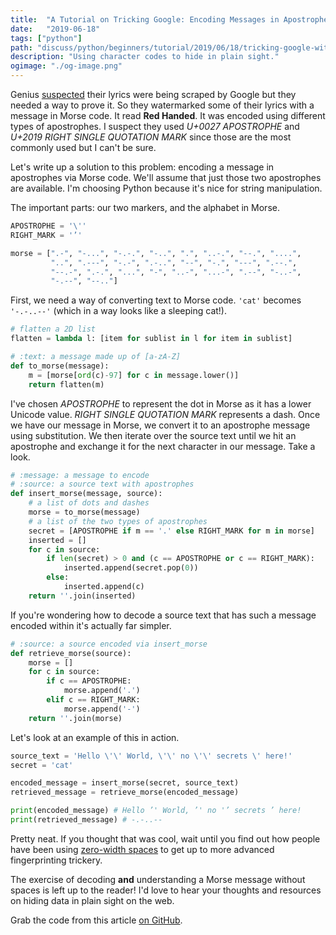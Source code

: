 ```yaml
---
title:  "A Tutorial on Tricking Google: Encoding Messages in Apostrophes"
date:   "2019-06-18"
tags: ["python"]
path: "discuss/python/beginners/tutorial/2019/06/18/tricking-google-with-apostrophes.html"
description: "Using character codes to hide in plain sight."
ogimage: "./og-image.png"
---
```


Genius [suspected](https://bgr.com/2019/06/17/genius-vs-google-lyrics-results-on-search-copied-from-lyrics-site/) their lyrics were being scraped by Google but they needed a way to prove it. So they watermarked some of their lyrics with a message in Morse code. It read __Red Handed__. It was encoded using different types of apostrophes. I suspect they used _U+0027 APOSTROPHE_ and _U+2019 RIGHT SINGLE QUOTATION MARK_ since those are the most commonly used but I can't be sure.

Let's write up a solution to this problem: encoding a message in apostrophes via Morse code. We'll assume that just those two apostrophes are available. I'm choosing Python because it's nice for string manipulation.

The important parts: our two markers, and the alphabet in Morse.

```python
APOSTROPHE = '\''
RIGHT_MARK = '’'

morse = [".-", "-...", "-.-.", "-..", ".", "..-.", "--.", "....",
         "..", ".---", "-.-", ".-..", "--", "-.", "---", ".--.",
         "--.-", ".-.", "...", "-", "..-", "...-", ".--", "-..-",
         "-.--", "--.."]
```

First, we need a way of converting text to Morse code. `'cat'` becomes `'-.-..--'` (which in a way looks like a sleeping cat!).

```python
# flatten a 2D list
flatten = lambda l: [item for sublist in l for item in sublist]

# :text: a message made up of [a-zA-Z]
def to_morse(message):
    m = [morse[ord(c)-97] for c in message.lower()]
    return flatten(m)
```

I've chosen _APOSTROPHE_ to represent the dot in Morse as it has a lower Unicode value. _RIGHT SINGLE QUOTATION MARK_ represents a dash. Once we have our message in Morse, we convert it to an apostrophe message using substitution. We then iterate over the source text until we hit an apostrophe and exchange it for the next character in our message. Take a look.

```python
# :message: a message to encode
# :source: a source text with apostrophes
def insert_morse(message, source):
    # a list of dots and dashes
    morse = to_morse(message)
    # a list of the two types of apostrophes
    secret = [APOSTROPHE if m == '.' else RIGHT_MARK for m in morse]
    inserted = []
    for c in source:
        if len(secret) > 0 and (c == APOSTROPHE or c == RIGHT_MARK):
            inserted.append(secret.pop(0))
        else:
            inserted.append(c)
    return ''.join(inserted)
```

If you're wondering how to decode a source text that has such a message encoded within it's actually far simpler.

```python
# :source: a source encoded via insert_morse
def retrieve_morse(source):
    morse = []
    for c in source:
        if c == APOSTROPHE:
            morse.append('.')
        elif c == RIGHT_MARK:
            morse.append('-')
    return ''.join(morse)
```

Let's look at an example of this in action.

```python
source_text = 'Hello \'\' World, \'\' no \'\' secrets \' here!'
secret = 'cat'

encoded_message = insert_morse(secret, source_text)
retrieved_message = retrieve_morse(encoded_message)

print(encoded_message) # Hello ’' World, ’' no '’ secrets ’ here!
print(retrieved_message) # -.-..--
```

Pretty neat. If you thought that was cool, wait until you find out how people have been using [zero-width spaces](https://en.wikipedia.org/wiki/Zero-width_space) to get up to more advanced fingerprinting trickery.

The exercise of decoding __and__ understanding a Morse message without spaces is left up to the reader! I'd love to hear your thoughts and resources on hiding data in plain sight on the web.

Grab the code from this article [on GitHub](https://github.com/healeycodes/hidden-in-apostrophes).
